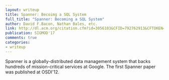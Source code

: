 ```yaml
---
layout: writeup
title: Spanner: Becoimg a SQL System
full_title: "Spanner: Becoming a SQL System"
author: David F.Bacon, Nathan Bales, etc.
link: http://dl.acm.org/citation.cfm?id=3056103&CFID=792762913&CFTOKEN=72097261
publication: SIGMOD'17
comments: true
categories:
- writeup
---
```


Spanner is a globally-distributed data management system that backs hundreds of mission-critical services at Google. The first Spanner paper was published at OSDI'12.